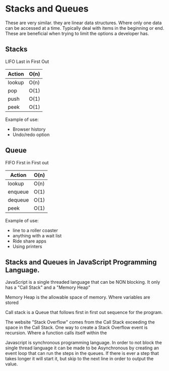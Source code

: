 # Stacks and Queues 

These are very similar. they are linear data structures. Where only one data can be accessed at a time. Typically deal with items in the beginning or end. These are beneficial when trying to limit the options a developer has. 

## Stacks

LIFO Last in First Out

| Action | O(n) |
|--------|------|
| lookup | O(n) |
|  pop   | O(1) |
|  push  | O(1) |
|  peek  | O(1) |

Example of use:
- Browser history
- Undo/redo option

## Queue

FIFO First in First out

| Action  | O(n) |
|---------|------|
| lookup  | O(n) |
| enqueue | O(1) |
| dequeue | O(1) |
|  peek   | O(1) |

Example of use:
- line to a roller coaster
- anything with a wait list
- Ride share apps
- Using printers 

## Stacks and Queues in JavaScript Programming Language. 

JavaScript is a single threaded language that can be NON blocking. It only has a
"Call Stack" and a "Memory Heap"

Memory Heap is the allowable space of memory. Where variables are stored

Call stack is a Queue that follows first in first out sequence for the program.

The website "Stack Overflow" comes from the Call Stack exceeding the space in the 
Call Stack. One way to create a Stack Overflow event is recursion. Where a function
calls itself within the 

Javascript is synchronous programming language. In order to not block the single thread language it can be made to be Asynchronous by creating an event loop that can run the steps in the queues. If there is ever a step that takes longer it will start it, but skip to the next line in order to output the value. 